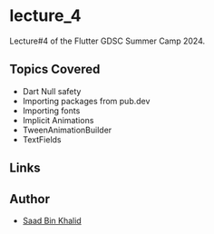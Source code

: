 # lecture_4

Lecture#4 of the Flutter GDSC Summer Camp 2024.

## Topics Covered


* Dart Null safety
* Importing packages from pub.dev
* Importing fonts
* Implicit Animations
* TweenAnimationBuilder
* TextFields

## Links

## Author

- [Saad Bin Khalid](https://saadbinkhalid.com)
